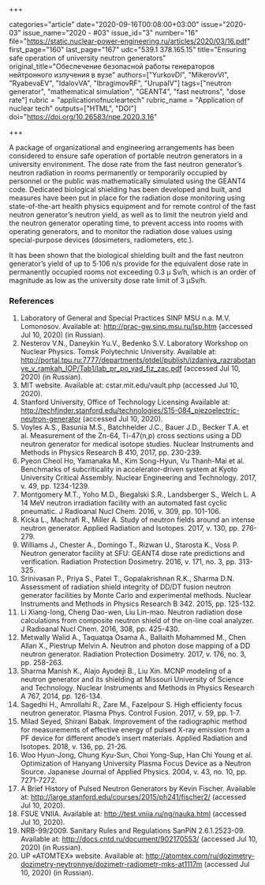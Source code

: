 +++

categories="article"
date="2020-09-16T00:08:00+03:00"
issue="2020-03"
issue_name="2020 - #03"
issue_id="3"
number="16"
file="https://static.nuclear-power-engineering.ru/articles/2020/03/16.pdf"
first_page="160"
last_page="167"
udc="539.1 378.165.15"
title="Ensuring safe operation of university neutron generators"
original_title="Обеспечение безопасной работы генераторов нейтронного излучения в вузе"
authors=["YurkovDI", "MikerovVI", "RyabevaEV", "IdalovVA", "IbragimovRF", "UrupaIV"]
tags=["neutron generator", "mathematical simulation", "GEANT4", "fast neutrons", "dose rate"]
rubric = "applicationofnucleartech"
rubric_name = "Application of nuclear tech"
outputs=["HTML", "DOI"]
doi="https://doi.org/10.26583/npe.2020.3.16"

+++

A package of organizational and engineering arrangements has been considered to ensure safe operation of portable neutron generators in a university environment. The dose rate from the fast neutron generator’s neutron radiation in rooms permanently or temporarily occupied by personnel or the public was mathematically simulated using the GEANT4 code. Dedicated biological shielding has been developed and built, and measures have been put in place for the radiation dose monitoring using state-of-the-art health physics equipment and for remote control of the fast neutron generator’s neutron yield, as well as to limit the neutron yield and the neutron generator operating time, to prevent access into rooms with operating generators, and to monitor the radiation dose values using special-purpose devices (dosimeters, radiometers, etc.).

It has been shown that the biological shielding built and the fast neutron generator’s yield of up to 5⋅106 n/s provide for the equivalent dose rate in permanently occupied rooms not exceeding 0.3 μ Sv/h, which is an order of magnitude as low as the university dose rate limit of 3 μSv/h.

### References

1. Laboratory of General and Special Practices SINP MSU n.a. M.V. Lomonosov. Available at: http://prac-gw.sinp.msu.ru/lsp.htm (accessed Jul 10, 2020) (in Russian).
2. Nesterov V.N., Daneykin Yu.V., Bedenko S.V. Laboratory Workshop on Nuclear Physics. Tomsk Polytechnic University. Available at: http://portal.tpu.ru:7777/departments/otdel/publish/izdaniya_razrabotanye_v_ramkah_IOP/Tab1/lab_pr_po_yad_fiz_zac.pdf (accessed Jul 10, 2020) (in Russian).
3. MIT website. Available at: cstar.mit.edu/vault.php (accessed Jul 10, 2020).
4. Stanford University, Office of Technology Licensing Available at: http://techfinder.stanford.edu/technologies/S15-084_piezoelectric-neutron-generator (accessed Jul 10, 2020).
5. Voyles A.S., Basunia M.S., Batchhelder J.C., Bauer J.D., Becker T.A. et al. Measurement of the Zn-64, Ti-47(n,p) cross sections using a DD neutron generator for medical isotope studies. Nuclear Instruments and Methods in Physics Research B 410, 2017, pp. 230-239.
6. Pyeon Cheol Ho, Yamanaka M., Kim Song-Hyun, Vu Thanh-Mai et al. Benchmarks of subcriticality in accelerator-driven system at Kyoto University Critical Assembly. Nuclear Engineering and Technology. 2017, v. 49, pp. 1234-1239.
7. Montgomery M.T., Yoho M.D., Biegalski S.R., Landsberger S., Welch L. A 14 MeV neutron irradiation facility with an automated fast cyclic pneumatic. J Radioanal Nucl Chem. 2016, v. 309, pp. 101-106.
8. Kicka L., Machrafi R., Miller A. Study of neutron fields around an intense neutron generator. Applied Radiation and Isotopes. 2017, v. 130, pp. 276-279.
9. Williams J., Chester A., Domingo T., Rizwan U., Starosta K., Voss P. Neutron generator facility at SFU: GEANT4 dose rate predictions and verification. Radiation Protection Dosimetry. 2016, v. 171, no. 3, pp. 313-325.
10. Srinivasan P., Priya S., Patel T., Gopalakrishnan R.K., Sharma D.N. Assessment of radiation shield integrity of DD/DT fusion neutron generator facilities by Monte Carlo and experimental methods. Nuclear Instruments and Methods in Physics Research B 342. 2015, pp. 125-132.
11. Li Xiang-Iong, Cheng Dao-wen, Liu Lin-mao. Neutron radiation dose calculations from composite neutron shield of the on-line coal analyzer. J Radioanal Nucl Chem. 2016, 308, pp. 425-430.
12. Metwally Walid A., Taquatqa Osama A., Ballaith Mohammed M., Chen Allan X., Piestrup Melvin A. Neutron and photon dose mapping of a DD neutron generator. Radiation Protection Dosimetry. 2017, v. 176, no. 3, pp. 258-263.
13. Sharma Manish K., Alajo Ayodeji B., Liu Xin. MCNP modeling of a neutron generator and its shielding at Missouri University of Science and Technology. Nuclear Instruments and Methods in Physics Research A 767, 2014, pp. 126-134.
14. Sagedhi H., Amrollahi R., Zare M., Fazelpour S. High efficienty focus neutron generator. Plasma Phys. Control Fusion. 2017, v. 59, pp. 1-7.
15. Milad Seyed, Shirani Babak. Improvement of the radiographic method for measurements of effective energy of pulsed X-ray emission from a PF device for different anode’s insert materials. Applied Radiation and Isotopes. 2018, v. 136, pp. 21-26.
16. Woo Hyun-Jong, Chung Kyu-Sun, Choi Yong-Sup, Han Chi Young et al. Optimization of Hanyang University Plasma Focus Device as a Neutron Source. Japanese Journal of Applied Physics. 2004, v. 43, no. 10, pp. 7271-7272.
17. A Brief History of Pulsed Neutron Generators by Kevin Fischer. Available at: http://large.stanford.edu/courses/2015/ph241/fischer2/ (accessed Jul 10, 2020).
18. FSUE VNIIA. Available at: http://test.vniia.ru/ng/nauka.html (accessed Jul 10, 2020).
19. NRB-99/2009. Sanitary Rules and Regulations SanPiN 2.6.1.2523-09. Available at: http://docs.cntd.ru/document/902170553/ (accessed Jul 10, 2020) (in Russian).
20. UP «ATOMTEX» website. Available at: http://atomtex.com/ru/dozimetry-dozimetry-neytronnye/dozimetr-radiometr-mks-at1117m (accessed Jul 10, 2020) (in Russian).